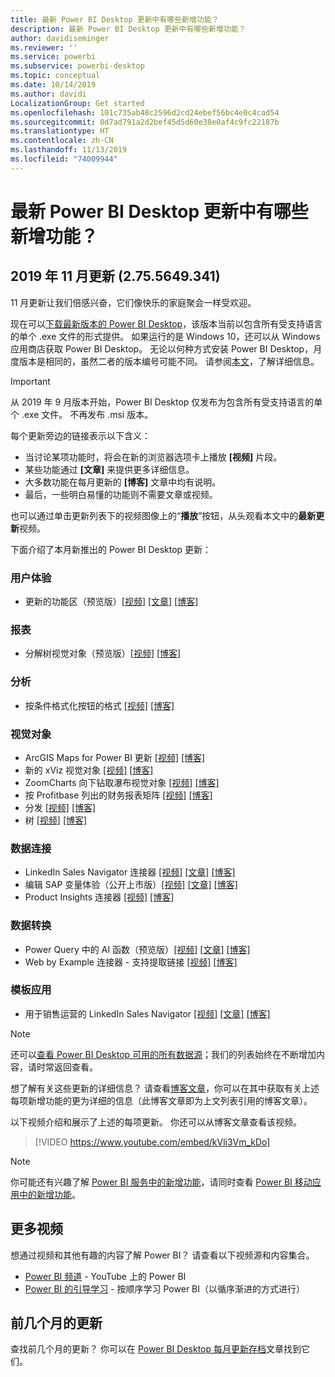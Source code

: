 ```yaml
---
title: 最新 Power BI Desktop 更新中有哪些新增功能？
description: 最新 Power BI Desktop 更新中有哪些新增功能？
author: davidiseminger
ms.reviewer: ''
ms.service: powerbi
ms.subservice: powerbi-desktop
ms.topic: conceptual
ms.date: 10/14/2019
ms.author: davidi
LocalizationGroup: Get started
ms.openlocfilehash: 101c735ab48c2596d2cd24ebef56bc4e0c4cad54
ms.sourcegitcommit: 0d7ad791a2d2bef45d5d60e38e0af4c9fc22187b
ms.translationtype: HT
ms.contentlocale: zh-CN
ms.lasthandoff: 11/13/2019
ms.locfileid: "74009944"
---
```

# <a name="whats-new-in-the-latest-power-bi-desktop-update"></a>最新 Power BI Desktop 更新中有哪些新增功能？ 


## <a name="november-2019-update-2755649341"></a>2019 年 11 月更新 (2.75.5649.341)

11 月更新让我们倍感兴奋，它们像快乐的家庭聚会一样受欢迎。 

现在可以[下载最新版本的 Power BI Desktop](https://powerbi.microsoft.com/desktop)，该版本当前以包含所有受支持语言的单个 .exe 文件的形式提供。 如果运行的是 Windows 10，还可以从 Windows 应用商店获取 Power BI Desktop。 无论以何种方式安装 Power BI Desktop，月度版本是相同的，虽然二者的版本编号可能不同。 请参阅[本文](desktop-get-the-desktop.md)，了解详细信息。 

> [!IMPORTANT]
> 从 2019 年 9 月版本开始，Power BI Desktop 仅发布为包含所有受支持语言的单个 .exe 文件。 不再发布 .msi 版本。


每个更新旁边的链接表示以下含义：

* 当讨论某项功能时，将会在新的浏览器选项卡上播放 **[视频]** 片段。
* 某些功能通过 **[文章]** 来提供更多详细信息。
* 大多数功能在每月更新的 **[博客]** 文章中均有说明。
* 最后，一些明白易懂的功能则不需要文章或视频。

也可以通过单击更新列表下的视频图像上的“**播放**”按钮，从头观看本文中的**最新更新**视频。

下面介绍了本月新推出的 Power BI Desktop 更新：

### <a name="user-experience"></a>用户体验
* 更新的功能区（预览版）[[视频]](https://youtu.be/kVli3Vm_kDo?t=13)  [[文章]](desktop-ribbon.md)  [[博客]](https://powerbi.microsoft.com/blog/power-bi-desktop-november-2019-feature-summary/#ribbon) 


### <a name="reporting"></a>报表
* 分解树视觉对象（预览版）[[视频]](https://youtu.be/kVli3Vm_kDo?t=464)  [[博客]](https://powerbi.microsoft.com/blog/power-bi-desktop-november-2019-feature-summary/#decompTree) 


### <a name="analytics"></a>分析
* 按条件格式化按钮的格式 [[视频]](https://youtu.be/kVli3Vm_kDo?t=834)  [[博客]](https://powerbi.microsoft.com/blog/power-bi-desktop-november-2019-feature-summary/#button) 


### <a name="visuals"></a>视觉对象
* ArcGIS Maps for Power BI 更新 [[视频]](https://youtu.be/kVli3Vm_kDo?t=1024)  [[博客]](https://powerbi.microsoft.com/blog/power-bi-desktop-november-2019-feature-summary/#arcGIS) 
* 新的 xViz 视觉对象 [[视频]](https://youtu.be/kVli3Vm_kDo?t=1071) [[博客]](https://powerbi.microsoft.com/blog/power-bi-desktop-november-2019-feature-summary/#xViz) 
* ZoomCharts 向下钻取瀑布视觉对象 [[视频]](https://youtu.be/kVli3Vm_kDo?t=1405)  [[博客]](https://powerbi.microsoft.com/blog/power-bi-desktop-november-2019-feature-summary/#zoomCharts) 
* 按 Profitbase 列出的财务报表矩阵 [[视频]](https://youtu.be/kVli3Vm_kDo?t=1575)  [[博客]](https://powerbi.microsoft.com/blog/power-bi-desktop-november-2019-feature-summary/#financialReporting) 
* 分发 [[视频]](https://youtu.be/kVli3Vm_kDo?t=1661)  [[博客]](https://powerbi.microsoft.com/blog/power-bi-desktop-november-2019-feature-summary/#distribution) 
* 树 [[视频]](https://youtu.be/kVli3Vm_kDo?t=1733)  [[博客]](https://powerbi.microsoft.com/blog/power-bi-desktop-november-2019-feature-summary/#tree) 



### <a name="data-connectivity"></a>数据连接
* LinkedIn Sales Navigator 连接器 [[视频]](https://youtu.be/kVli3Vm_kDo?t=1808)  [[文章]](desktop-connect-linkedin-sales-navigator.md)  [[博客]](https://powerbi.microsoft.com/blog/power-bi-desktop-november-2019-feature-summary/#linkedInSalesNavigator) 
* 编辑 SAP 变量体验（公开上市版）[[视频]](https://youtu.be/kVli3Vm_kDo?t=1839)  [[文章]](service-edit-sap-variables.md)  [[博客]](https://powerbi.microsoft.com/blog/power-bi-desktop-november-2019-feature-summary/#sapVariables) 
* Product Insights 连接器 [[视频]](https://youtu.be/A8A9baUQsXQ?t=830)  [[博客]](https://powerbi.microsoft.com/blog/power-bi-desktop-november-2019-feature-summary/#productInsights) 


### <a name="data-transformation"></a>数据转换
* Power Query 中的 AI 函数（预览版）[[视频]](https://youtu.be/kVli3Vm_kDo?t=1976)  [[文章]](desktop-ai-insights.md)  [[博客]](https://powerbi.microsoft.com/blog/power-bi-desktop-november-2019-feature-summary/#aiFunctions) 
* Web by Example 连接器 - 支持提取链接 [[视频]](https://youtu.be/kVli3Vm_kDo?t=1861)  [[博客]](https://powerbi.microsoft.com/blog/power-bi-desktop-november-2019-feature-summary/#webConnector) 


### <a name="template-apps"></a>模板应用
* 用于销售运营的 LinkedIn Sales Navigator [[视频]](https://youtu.be/kVli3Vm_kDo?t=2039)  [[文章]](desktop-connect-linkedin-sales-navigator.md#using-the-linkedin-sales-navigator-template-app)  [[博客]](https://powerbi.microsoft.com/blog/power-bi-desktop-november-2019-feature-summary/#linkedInTemplateApp) 



> [!NOTE]
> 还可以[查看 Power BI Desktop 可用的所有数据源](desktop-data-sources.md)；我们的列表始终在不断增加内容，请时常返回查看。

想了解有关这些更新的详细信息？ 请查看[博客文章](https://powerbi.microsoft.com/blog/power-bi-desktop-november-2019-feature-summary/)，你可以在其中获取有关上述每项新增功能的更为详细的信息（此博客文章即为上文列表引用的博客文章）。


以下视频介绍和展示了上述的每项更新。 你还可以从博客文章查看该视频。

> [!VIDEO https://www.youtube.com/embed/kVli3Vm_kDo]

> [!NOTE]
> 你可能还有兴趣了解 [Power BI 服务中的新增功能](service-whats-new.md)，请同时查看 [Power BI 移动应用中的新增功能](consumer/mobile/mobile-whats-new-in-the-mobile-apps.md)。

## <a name="more-videos"></a>更多视频

想通过视频和其他有趣的内容了解 Power BI？ 请查看以下视频源和内容集合。

-   [Power BI 频道](https://www.youtube.com/user/mspowerbi) - YouTube 上的 Power BI
-   [Power BI 的引导学习](https://powerbi.microsoft.com/guided-learning/) - 按顺序学习 Power BI（以循序渐进的方式进行）

## <a name="previous-months-updates"></a>前几个月的更新

查找前几个月的更新？ 你可以在 [Power BI Desktop 每月更新存档](desktop-latest-update-archive.md)文章找到它们。
